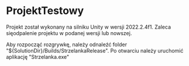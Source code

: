 # ProjektTestowy

Projekt został wykonany na silniku Unity w wersji 2022.2.4f1.
Zaleca sięodpalenie projektu w podanej wersji lub nowszej.

Aby rozpocząć rozgrywkę, należy odnaleźć folder "${SolutionDir}/Builds/StrzelankaRelease".
Po otwarciu należy uruchomić aplikację "Strzelanka.exe"
